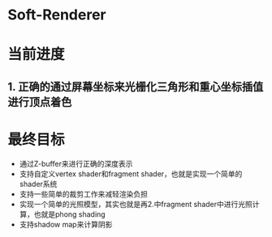 # Soft-Renderer

# 当前进度
  ## 1. 正确的通过屏幕坐标来光栅化三角形和重心坐标插值进行顶点着色
  

# 最终目标
+ 通过Z-buffer来进行正确的深度表示
+ 支持自定义vertex shader和fragment shader，也就是实现一个简单的shader系统
+ 支持一些简单的裁剪工作来减轻渲染负担
+ 实现一个简单的光照模型，其实也就是再2.中fragment shader中进行光照计算，也就是phong shading
+ 支持shadow map来计算阴影

